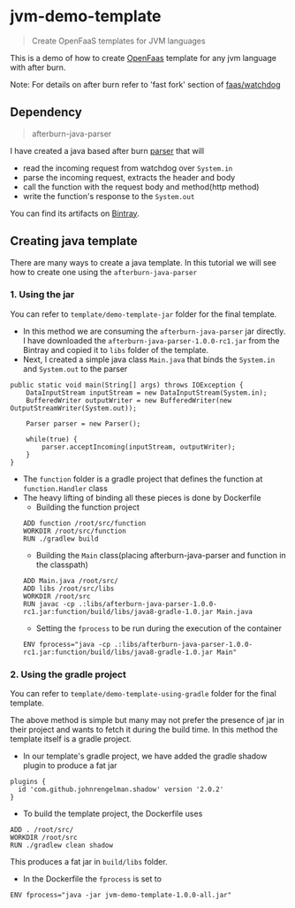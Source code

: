 # jvm-demo-template
> Create OpenFaaS templates for JVM languages

This is a demo of how to create [OpenFaas](https://github.com/openfaas/faas) template for any jvm language with after burn.

Note: For details on after burn refer to 'fast fork' section of [faas/watchdog](https://github.com/openfaas/faas/tree/fast_fork/watchdog#optimizing-for-performance)


## Dependency
> afterburn-java-parser

I have created a java based after burn [parser](https://github.com/ganesshkumar/afterburn-java-parser) that will
* read the incoming request from watchdog over `System.in`
* parse the incoming request, extracts the header and body
* call the function with the request body and method(http method)
* write the function's response to the `System.out`

You can find its artifacts on [Bintray](https://bintray.com/ganesshkumar/openfaas/afterburn-java-parser).

## Creating java template
There are many ways to create a java template. In this tutorial we will see how to create one using the `afterburn-java-parser`

### 1. Using the jar
You can refer to `template/demo-template-jar` folder for the final template.

* In this method we are consuming the `afterburn-java-parser` jar directly.
I have downloaded the `afterburn-java-parser-1.0.0-rc1.jar` from the Bintray and copied it to `libs` folder of the template.
* Next, I created a simple java class `Main.java` that binds the `System.in` and `System.out` to the parser
```
public static void main(String[] args) throws IOException {
    DataInputStream inputStream = new DataInputStream(System.in);
    BufferedWriter outputWriter = new BufferedWriter(new OutputStreamWriter(System.out));

    Parser parser = new Parser();

    while(true) {
        parser.acceptIncoming(inputStream, outputWriter);
    }
}
```
* The `function` folder is a gradle project that defines the function at `function.Handler` class
* The heavy lifting of binding all these pieces is done by Dockerfile
  * Building the function project
  ```
  ADD function /root/src/function
  WORKDIR /root/src/function
  RUN ./gradlew build
  ```
  * Building the `Main` class(placing afterburn-java-parser and function in the classpath)
  ```
  ADD Main.java /root/src/
  ADD libs /root/src/libs
  WORKDIR /root/src
  RUN javac -cp .:libs/afterburn-java-parser-1.0.0-rc1.jar:function/build/libs/java8-gradle-1.0.jar Main.java
  ```
  * Setting the `fprocess` to be run during the execution of the container
  ```
  ENV fprocess="java -cp .:libs/afterburn-java-parser-1.0.0-rc1.jar:function/build/libs/java8-gradle-1.0.jar Main"
  ```

### 2. Using the gradle project
You can refer to `template/demo-template-using-gradle` folder for the final template.

The above method is simple but many may not prefer the presence of jar in their project and wants to fetch it during the build time.
In this method the template itself is a gradle project.

* In our template's gradle project, we have added the gradle shadow plugin to produce a fat jar
```
plugins {
  id 'com.github.johnrengelman.shadow' version '2.0.2'
}
```
* To build the template project, the Dockerfile uses
```
ADD . /root/src/
WORKDIR /root/src
RUN ./gradlew clean shadow
```
This produces a fat jar in `build/libs` folder.
* In the Dockerfile the `fprocess` is set to
```
ENV fprocess="java -jar jvm-demo-template-1.0.0-all.jar"
```
